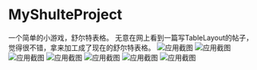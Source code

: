 # MyShulteProject
一个简单的小游戏，舒尔特表格。
无意在网上看到一篇写TableLayout的帖子，觉得很不错，拿来加工成了现在的舒尔特表格。
![应用截图](https://github.com/Mei-Bin/MyShulteProject/blob/master/app/src/main/res/drawable-v24/project_img_1.png)
![应用截图](https://github.com/Mei-Bin/MyShulteProject/blob/master/app/src/main/res/drawable-v24/project_img_2.png)
![应用截图](https://github.com/Mei-Bin/MyShulteProject/blob/master/app/src/main/res/drawable-v24/project_img_3.png)
![应用截图](https://github.com/Mei-Bin/MyShulteProject/blob/master/app/src/main/res/drawable-v24/project_img_4.png)
![应用截图](https://github.com/Mei-Bin/MyShulteProject/blob/master/app/src/main/res/drawable-v24/project_img_5.png)
![应用截图](https://github.com/Mei-Bin/MyShulteProject/blob/master/app/src/main/res/drawable-v24/project_img_6.png)
![应用截图](https://github.com/Mei-Bin/MyShulteProject/blob/master/app/src/main/res/drawable-v24/project_img_7.png)
